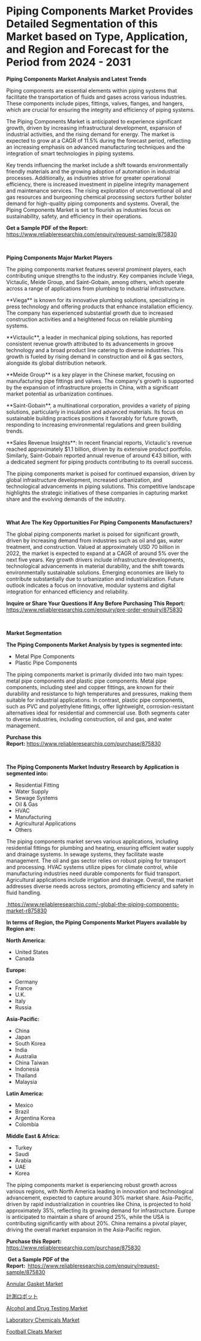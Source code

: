 <p><h1>Piping Components Market Provides Detailed Segmentation of this Market based on Type, Application, and Region and Forecast for the Period from 2024 - 2031</h1></p><p><strong>Piping Components Market Analysis and Latest Trends</strong></p>
<p><p>Piping components are essential elements within piping systems that facilitate the transportation of fluids and gases across various industries. These components include pipes, fittings, valves, flanges, and hangers, which are crucial for ensuring the integrity and efficiency of piping systems. </p><p>The Piping Components Market is anticipated to experience significant growth, driven by increasing infrastructural development, expansion of industrial activities, and the rising demand for energy. The market is expected to grow at a CAGR of 11.5% during the forecast period, reflecting an increasing emphasis on advanced manufacturing techniques and the integration of smart technologies in piping systems.</p><p>Key trends influencing the market include a shift towards environmentally friendly materials and the growing adoption of automation in industrial processes. Additionally, as industries strive for greater operational efficiency, there is increased investment in pipeline integrity management and maintenance services. The rising exploration of unconventional oil and gas resources and burgeoning chemical processing sectors further bolster demand for high-quality piping components and systems. Overall, the Piping Components Market is set to flourish as industries focus on sustainability, safety, and efficiency in their operations.</p></p>
<p><strong>Get a Sample PDF of the Report:&nbsp;</strong> <a href="https://www.reliableresearchiq.com/enquiry/request-sample/875830">https://www.reliableresearchiq.com/enquiry/request-sample/875830</a></p>
<p>&nbsp;</p>
<p><strong>Piping Components Major Market Players</strong></p>
<p><p>The piping components market features several prominent players, each contributing unique strengths to the industry. Key companies include Viega, Victaulic, Meide Group, and Saint-Gobain, among others, which operate across a range of applications from plumbing to industrial infrastructure.</p><p>**Viega** is known for its innovative plumbing solutions, specializing in press technology and offering products that enhance installation efficiency. The company has experienced substantial growth due to increased construction activities and a heightened focus on reliable plumbing systems.</p><p>**Victaulic**, a leader in mechanical piping solutions, has reported consistent revenue growth attributed to its advancements in groove technology and a broad product line catering to diverse industries. This growth is fueled by rising demand in construction and oil & gas sectors, alongside its global distribution network.</p><p>**Meide Group** is a key player in the Chinese market, focusing on manufacturing pipe fittings and valves. The company's growth is supported by the expansion of infrastructure projects in China, with a significant market potential as urbanization continues.</p><p>**Saint-Gobain**, a multinational corporation, provides a variety of piping solutions, particularly in insulation and advanced materials. Its focus on sustainable building practices positions it favorably for future growth, responding to increasing environmental regulations and green building trends.</p><p>**Sales Revenue Insights**: In recent financial reports, Victaulic's revenue reached approximately $1.1 billion, driven by its extensive product portfolio. Similarly, Saint-Gobain reported annual revenue of around €43 billion, with a dedicated segment for piping products contributing to its overall success.</p><p>The piping components market is poised for continued expansion, driven by global infrastructure development, increased urbanization, and technological advancements in piping solutions. This competitive landscape highlights the strategic initiatives of these companies in capturing market share and the evolving demands of the industry.</p></p>
<p>&nbsp;</p>
<p><strong>What Are The Key Opportunities For Piping Components Manufacturers?</strong></p>
<p><p>The global piping components market is poised for significant growth, driven by increasing demand from industries such as oil and gas, water treatment, and construction. Valued at approximately USD 70 billion in 2022, the market is expected to expand at a CAGR of around 5% over the next five years. Key growth drivers include infrastructure developments, technological advancements in material durability, and the shift towards environmentally sustainable solutions. Emerging economies are likely to contribute substantially due to urbanization and industrialization. Future outlook indicates a focus on innovative, modular systems and digital integration for enhanced efficiency and reliability.</p></p>
<p><strong>Inquire or Share Your Questions If Any Before Purchasing This Report:</strong> <a href="https://www.reliableresearchiq.com/enquiry/pre-order-enquiry/875830">https://www.reliableresearchiq.com/enquiry/pre-order-enquiry/875830</a></p>
<p>&nbsp;</p>
<p><strong>Market Segmentation</strong></p>
<p><strong>The Piping Components Market Analysis by types is segmented into:</strong></p>
<p><ul><li>Metal Pipe Components</li><li>Plastic Pipe Components</li></ul></p>
<p><p>The piping components market is primarily divided into two main types: metal pipe components and plastic pipe components. Metal pipe components, including steel and copper fittings, are known for their durability and resistance to high temperatures and pressures, making them suitable for industrial applications. In contrast, plastic pipe components, such as PVC and polyethylene fittings, offer lightweight, corrosion-resistant alternatives ideal for residential and commercial use. Both segments cater to diverse industries, including construction, oil and gas, and water management.</p></p>
<p><strong>Purchase this Report:&nbsp;</strong><a href="https://www.reliableresearchiq.com/purchase/875830">https://www.reliableresearchiq.com/purchase/875830</a></p>
<p>&nbsp;</p>
<p><strong>The Piping Components Market Industry Research by Application is segmented into:</strong></p>
<p><ul><li>Residential Fitting</li><li>Water Supply</li><li>Sewage Systems</li><li>Oil & Gas</li><li>HVAC</li><li>Manufacturing</li><li>Agricultural Applications</li><li>Others</li></ul></p>
<p><p>The piping components market serves various applications, including residential fittings for plumbing and heating, ensuring efficient water supply and drainage systems. In sewage systems, they facilitate waste management. The oil and gas sector relies on robust piping for transport and processing. HVAC systems utilize pipes for climate control, while manufacturing industries need durable components for fluid transport. Agricultural applications include irrigation and drainage. Overall, the market addresses diverse needs across sectors, promoting efficiency and safety in fluid handling.</p></p>
<p><a href="https://www.reliableresearchiq.com/-global-the-piping-components-market-r875830">&nbsp;https://www.reliableresearchiq.com/-global-the-piping-components-market-r875830</a></p>
<p><strong>In terms of Region, the Piping Components Market Players available by Region are:</strong></p>
<p>
    <p> <strong> North America: </strong>
        <ul>
            <li>United States</li>
            <li>Canada</li>
        </ul>
        </p> 
    <p> <strong> Europe: </strong>
        <ul>
            <li>Germany</li>
            <li>France</li>
            <li>U.K.</li>
            <li>Italy</li>
            <li>Russia</li>
        </ul>
        </p> 
    <p> <strong> Asia-Pacific: </strong>
        <ul>
            <li>China</li>
            <li>Japan</li>
            <li>South Korea</li>
            <li>India</li>
            <li>Australia</li>
            <li>China Taiwan</li>
            <li>Indonesia</li>
            <li>Thailand</li>
            <li>Malaysia</li>
        </ul>
        </p> 
    <p> <strong> Latin America: </strong>
        <ul>
            <li>Mexico</li>
            <li>Brazil</li>
            <li>Argentina Korea</li>
            <li>Colombia</li>
        </ul>
        </p> 
    <p> <strong> Middle East & Africa: </strong>
        <ul>
            <li>Turkey</li>
            <li>Saudi</li>
            <li>Arabia</li>
            <li>UAE</li>
            <li>Korea</li>
        </ul>
    </p>
    </p>
<p><p>The piping components market is experiencing robust growth across various regions, with North America leading in innovation and technological advancement, expected to capture around 30% market share. Asia-Pacific, driven by rapid industrialization in countries like China, is projected to hold approximately 35%, reflecting its growing demand for infrastructure. Europe is anticipated to maintain a share of around 25%, while the USA is contributing significantly with about 20%. China remains a pivotal player, driving the overall market expansion in the Asia-Pacific region.</p></p>
<p><strong>Purchase this Report: </strong><a href="https://www.reliableresearchiq.com/purchase/875830">https://www.reliableresearchiq.com/purchase/875830</a></p>
<p>&nbsp;<strong>Get a Sample PDF of the Report:&nbsp;&nbsp;</strong><a href="https://www.reliableresearchiq.com/enquiry/request-sample/875830">https://www.reliableresearchiq.com/enquiry/request-sample/875830</a></p>
<p><strong></strong></p>
<p><p><a href="https://medium.com/@joann3ajg/the-global-annular-gasket-market-identifies-drivers-restraints-opportunities-and-trends-07e8afeb4df1?postPublishedType=initial">Annular Gasket Market</a></p><p><a href="https://medium.com/@raap8632/measuring-robot-market-%E3%81%AE%E3%82%B0%E3%83%AD%E3%83%BC%E3%83%90%E3%83%AB%E5%B8%82%E5%A0%B4%E6%A6%82%E8%A6%81%E3%81%AF-%E4%B8%96%E7%95%8C%E3%81%8A%E3%82%88%E3%81%B3%E4%B8%BB%E8%A6%81%E5%B8%82%E5%A0%B4%E3%81%AB%E3%81%8A%E3%81%91%E3%82%8B%E6%A5%AD%E7%95%8C%E3%81%AB%E5%BD%B1%E9%9F%BF%E3%82%92%E4%B8%8E%E3%81%88%E3%82%8B%E4%B8%BB%E8%A6%81%E3%81%AA%E3%83%88%E3%83%AC%E3%83%B3%E3%83%89%E3%81%AB%E3%81%A4%E3%81%84%E3%81%A6-%E7%8B%AC%E8%87%AA%E3%81%AE%E8%A6%96%E7%82%B9%E3%82%92%E6%8F%90%E4%BE%9B%E3%81%97%E3%81%BE%E3%81%99-4755d2599a85">計測ロボット</a></p><p><a href="https://www.linkedin.com/pulse/in-depth-analysis-global-alcohol-drug-testing-market-scope-susue?trackingId=FewqjLvaTFmFcVOz02NlPw%3D%3D">Alcohol and Drug Testing Market</a></p><p><a href="https://issuu.com/reportprime-2/docs/laboratory-chemicals-market-size-20_9acbaebe3e88c1">Laboratory Chemicals Market</a></p><p><a href="https://medium.com/@bernadette.hunter4468/the-global-market-overview-of-the-football-cleats-market-provides-a-unique-perspective-on-the-key-cd226ebea7b4">Football Cleats Market</a></p></p>